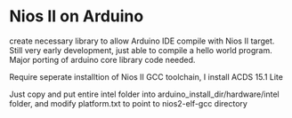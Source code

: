 # Nios II on Arduino
create necessary library to allow Arduino IDE compile with Nios II target.
Still very early development, just able to compile a hello world program. 
Major porting of arduino core library code needed.

Require seperate installtion of Nios II GCC toolchain, I install ACDS 15.1 Lite

Just copy and put entire intel folder into arduino_install_dir/hardware/intel folder, and modify platform.txt to point to nios2-elf-gcc directory

